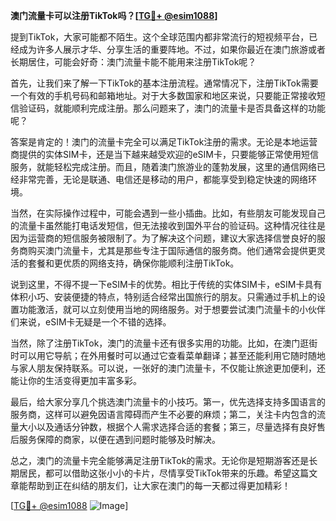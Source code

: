 **澳门流量卡可以注册TikTok吗？[[TG💪+ @esim1088](https://t.me/s/esim1088)]**

提到TikTok，大家可能都不陌生。这个全球范围内都非常流行的短视频平台，已经成为许多人展示才华、分享生活的重要阵地。不过，如果你最近在澳门旅游或者长期居住，可能会好奇：澳门流量卡能不能用来注册TikTok呢？

首先，让我们来了解一下TikTok的基本注册流程。通常情况下，注册TikTok需要一个有效的手机号码和邮箱地址。对于大多数国家和地区来说，只要能正常接收短信验证码，就能顺利完成注册。那么问题来了，澳门的流量卡是否具备这样的功能呢？

答案是肯定的！澳门的流量卡完全可以满足TikTok注册的需求。无论是本地运营商提供的实体SIM卡，还是当下越来越受欢迎的eSIM卡，只要能够正常使用短信服务，就能轻松完成注册。而且，随着澳门旅游业的蓬勃发展，这里的通信网络已经非常完善，无论是联通、电信还是移动的用户，都能享受到稳定快速的网络环境。

当然，在实际操作过程中，可能会遇到一些小插曲。比如，有些朋友可能发现自己的流量卡虽然能打电话发短信，但无法接收到国外平台的验证码。这种情况往往是因为运营商的短信服务被限制了。为了解决这个问题，建议大家选择信誉良好的服务商购买澳门流量卡，尤其是那些专注于国际通信的服务商。他们通常会提供更灵活的套餐和更优质的网络支持，确保你能顺利注册TikTok。

说到这里，不得不提一下eSIM卡的优势。相比于传统的实体SIM卡，eSIM卡具有体积小巧、安装便捷的特点，特别适合经常出国旅行的朋友。只需通过手机上的设置功能激活，就可以立刻使用当地的网络服务。对于想要尝试澳门流量卡的小伙伴们来说，eSIM卡无疑是一个不错的选择。

当然，除了注册TikTok，澳门的流量卡还有很多实用的功能。比如，在澳门逛街时可以用它导航；在外用餐时可以通过它查看菜单翻译；甚至还能利用它随时随地与家人朋友保持联系。可以说，一张好的澳门流量卡，不仅能让旅途更加便利，还能让你的生活变得更加丰富多彩。

最后，给大家分享几个挑选澳门流量卡的小技巧。第一，优先选择支持多国语言的服务商，这样可以避免因语言障碍而产生不必要的麻烦；第二，关注卡内包含的流量大小以及通话分钟数，根据个人需求选择合适的套餐；第三，尽量选择有良好售后服务保障的商家，以便在遇到问题时能够及时解决。

总之，澳门的流量卡完全能够满足注册TikTok的需求。无论你是短期游客还是长期居民，都可以借助这张小小的卡片，尽情享受TikTok带来的乐趣。希望这篇文章能帮助到正在纠结的朋友们，让大家在澳门的每一天都过得更加精彩！

[[TG💪+ @esim1088](https://t.me/s/esim1088) ![Image](https://i.postimg.cc/4NQfJmqS/Snipaste-2025-05-13-00-14-12.png)]